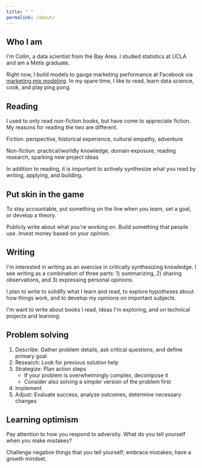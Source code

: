 ```yaml
---
title: " "
permalink: /about/
---
```


## Who I am

I'm Collin, a data scientist from the Bay Area. I studied statistics at UCLA and am a Metis graduate. 

Right now, I build models to gauge marketing performance at Facebook via [marketing mix modeling](https://en.wikipedia.org/wiki/Marketing_mix_modeling). In my spare time, I like to read, learn data science, cook, and play ping pong. 

## Reading

I used to only read non-fiction books, but have come to appreciate fiction. My reasons for reading the two are different.

Fiction: perspective, historical experience, cultural empathy, adventure

Non-fiction: practical/worldly knowledge, domain exposure, reading research, sparking new project ideas

In addition to reading, it is important to actively synthesize what you read by writing, applying, and building. 

## Put skin in the game

To stay accountable, put something on the line when you learn, set a goal, or develop a theory. 

Publicly write about what you're working on. Build something that people use. Invest money based on your opinion.  

## Writing

I'm interested in writing as an exercise in critically synthesizing knowledge. I see writing as a combination of three parts: 1) summarizing, 2) sharing observations, and 3) expressing personal opinions.

I plan to write to solidify what I learn and read, to explore hypotheses about how things work, and to develop my opinions on important subjects. 

 I'm want to write about books I read, ideas I'm exploring, and on technical projects and learning. 

## Problem solving 

1. Describe: Gather problem details, ask critical questions, and define primary goal
2. Research: Look for previous solution help 
3. Strategize: Plan action steps
    - If your problem is overwhelmingly complex, decompose it
    - Consider also solving a simpler version of the problem first
4. Implement
5. Adjust: Evaluate success, analyze outcomes, determine necessary changes

## Learning optimism

Pay attention to how you respond to adversity. What do you tell yourself when you make mistakes? 

Challenge negative things that you tell yourself; embrace mistakes; have a growth mindset. 